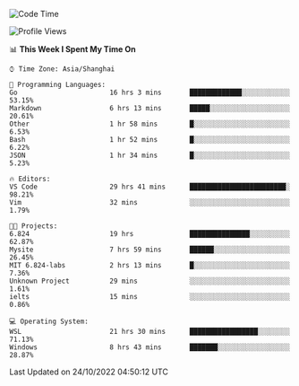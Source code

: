 <!--START_SECTION:waka-->
![Code Time](http://img.shields.io/badge/Code%20Time-254%20hrs%208%20mins-blue)

![Profile Views](http://img.shields.io/badge/Profile%20Views-4-blue)

📊 **This Week I Spent My Time On** 

```text
⌚︎ Time Zone: Asia/Shanghai

💬 Programming Languages: 
Go                       16 hrs 3 mins       █████████████░░░░░░░░░░░░   53.15% 
Markdown                 6 hrs 13 mins       █████░░░░░░░░░░░░░░░░░░░░   20.61% 
Other                    1 hr 58 mins        █░░░░░░░░░░░░░░░░░░░░░░░░   6.53% 
Bash                     1 hr 52 mins        █░░░░░░░░░░░░░░░░░░░░░░░░   6.22% 
JSON                     1 hr 34 mins        █░░░░░░░░░░░░░░░░░░░░░░░░   5.23%

🔥 Editors: 
VS Code                  29 hrs 41 mins      ████████████████████████░   98.21% 
Vim                      32 mins             ░░░░░░░░░░░░░░░░░░░░░░░░░   1.79%

🐱‍💻 Projects: 
6.824                    19 hrs              ███████████████░░░░░░░░░░   62.87% 
Mysite                   7 hrs 59 mins       ██████░░░░░░░░░░░░░░░░░░░   26.45% 
MIT 6.824-labs           2 hrs 13 mins       █░░░░░░░░░░░░░░░░░░░░░░░░   7.36% 
Unknown Project          29 mins             ░░░░░░░░░░░░░░░░░░░░░░░░░   1.61% 
ielts                    15 mins             ░░░░░░░░░░░░░░░░░░░░░░░░░   0.86%

💻 Operating System: 
WSL                      21 hrs 30 mins      █████████████████░░░░░░░░   71.13% 
Windows                  8 hrs 43 mins       ███████░░░░░░░░░░░░░░░░░░   28.87%

```


 Last Updated on 24/10/2022 04:50:12 UTC
<!--END_SECTION:waka-->